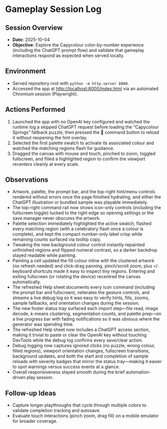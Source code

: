 # Gameplay Session Log

## Session Overview
- **Date:** 2025-10-04
- **Objective:** Explore the Capycolour color-by-number experience (including the ChatGPT prompt flow) and validate that gameplay interactions respond as expected when served locally.

## Environment
- Served repository root with `python -m http.server 8000`.
- Accessed the app at <http://localhost:8000/index.html> via an automated Chromium session (Playwright).

## Actions Performed
1. Launched the app with no OpenAI key configured and watched the runtime log a
   skipped ChatGPT request before loading the “Capycolour Springs” fallback
   puzzle, then pressed the 🐹 command button to reload it without reopening the
   hint overlay.
2. Selected the first palette swatch to activate its associated colour and
   watched the matching regions flash for guidance.
3. Dragged the canvas with mouse and touch, pinched to zoom, toggled
   fullscreen, and filled a highlighted region to confirm the viewport recenters
   cleanly at every scale.

## Observations
- Artwork, palette, the prompt bar, and the top-right hint/menu controls rendered without errors once the page finished hydrating, and either the ChatGPT illustration or bundled sample was playable immediately.
- The top-right command rail now shows icon-only controls (including the fullscreen toggle) tucked to the right edge so opening settings or the save manager never obscures the artwork.
- Palette selection immediately highlighted the active swatch, flashed every matching region (with a celebratory flash once a colour is complete), and kept the compact number-only label crisp while remaining counts surfaced via tooltip copy.
- Tweaking the new background colour control instantly repainted unfinished regions and flipped numeral contrast, so a darker backdrop stayed readable while painting.
- Painting a cell updated the fill colour inline with the clustered artwork (no refresh needed) and click-drag panning, pinch/scroll zoom, plus `+`/`-` keyboard shortcuts made it easy to inspect tiny regions. Entering and exiting fullscreen (or rotating the device) recentred the canvas automatically.
- The refreshed Help sheet documents every icon command (including the prompt bar and fullscreen), reiterates the gesture controls, and streams a live debug log so it was easy to verify hints, fills, zooms, sample fallbacks, and orientation changes during the session.
- The new footer status tray surfaced each import step—file read, image decode, k-means clustering, segmentation counts, and palette prep—on a live progress bar with fading notifications so it was obvious where the generator was spending time.
- The refreshed Help sheet now includes a ChatGPT access section, making it trivial to paste or clear the OpenAI key without touching DevTools while the debug log confirms every save/clear action.
- Debug logging now captures ignored clicks (no puzzle, wrong colour, filled regions), viewport orientation changes, fullscreen transitions, background updates, and both the start and completion of sample reloads with severity badges that mirror the status tray—making it easier to spot warnings versus success events at a glance.
- Overall responsiveness stayed smooth during the brief automation-driven play session.

## Follow-up Ideas
- Capture longer playthroughs that cycle through multiple colors to validate completion tracking and autosave.
- Evaluate touch interactions (pinch zoom, drag fill) on a mobile emulator for broader coverage.
